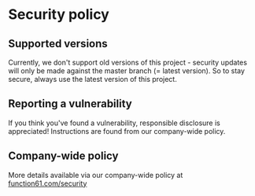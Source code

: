 Security policy
===============

Supported versions
------------------

Currently, we don't support old versions of this project - security updates will only be made
against the master branch (= latest version). So to stay secure, always use the latest
version of this project.


Reporting a vulnerability
-------------------------

If you think you've found a vulnerability, responsible disclosure is appreciated!
Instructions are found from our company-wide policy.


Company-wide policy
-------------------

More details available via our company-wide policy at [function61.com/security](https://function61.com/security/)
